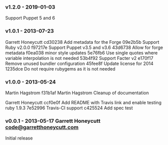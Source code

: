 ### v1.2.0 - 2019-01-03
  Support Puppet 5 and 6

### v1.0.1 - 2013-07-23

  Garrett Honeycutt
    cd30238 Add metadata for the Forge
    09e2b5b Support Ruby v2.0.0
    f97217e Support Puppet v3.5 and v3.6
    43d6738 Allow for forge metadata
    f0ea038 minor style updates
    5e76fb6 Use single quotes where variable interpolation is not needed
    53b4f92 Support Facter v2
    e170f17 Remove unused bundler configuration
    45fee8f Update license for 2014
    1235dce Do not require rubygems as it is not needed

### v1.0.0 - 2013-05-24

  Martin Hagstrom
    f31b1af Martin Hagstrom Cleanup of documentation

  Garrett Honeycutt
    ccf0e0f Add README with Travis link and enable testing ruby 1.9.3
    7e52996 Travis-CI support
    c425524 Add spec test

### v0.0.1 - 2013-05-17 Garrett Honeycutt <code@garretthoneycutt.com>
  Initial release
